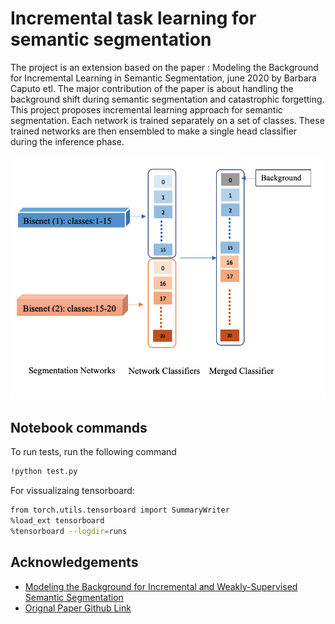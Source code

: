 
# Incremental task learning for semantic segmentation
The project is an extension based on the paper : Modeling the Background for Incremental Learning in Semantic Segmentation, june 2020 by Barbara Caputo etl.
The major contribution of the paper is about handling the background shift during semantic segmentation and catastrophic forgetting.
This project proposes incremental learning approach for semantic segmentation. Each network is trained separately on a set of classes. These trained networks are then ensembled to make a single head classifier during the inference phase.

![](images/architecture.png)

## Notebook commands

To run tests, run the following command

```bash
!python test.py

```
For vissualizaing tensorboard: 
```bash
from torch.utils.tensorboard import SummaryWriter
%load_ext tensorboard
%tensorboard --logdir=runs

```


## Acknowledgements

 - [Modeling the Background for Incremental and Weakly-Supervised Semantic Segmentation](https://arxiv.org/abs/2201.13338)
 - [Orignal Paper Github Link](https://github.com/fcdl94/MiB)


